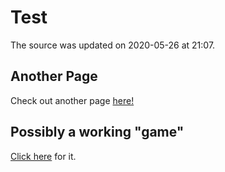 # Test

The source was updated on 2020-05-26 at 21:07.

## Another Page

Check out another page [here!](https://shoes01.github.io/test_post_one/)

## Possibly a working "game"

[Click here](https://shoes01.github.io/test_game/) for it.
